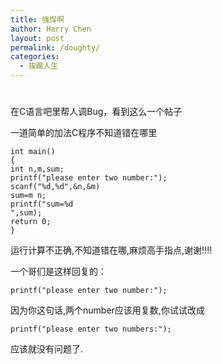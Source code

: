 ```yaml
---
title: 强悍啊
author: Harry Chen
layout: post
permalink: /doughty/
categories:
  - 挨踢人生
---
```

# 

在C语言吧里帮人调Bug，看到这么一个帖子

一道简单的加法C程序不知道错在哪里


    int main()
    {
    int n,m,sum;
    printf("please enter two number:");
    scanf("%d,%d",&n,&m)
    sum=m n;
    printf("sum=%d
    ",sum);
    return 0;
    }

运行计算不正确,不知道错在哪,麻烦高手指点,谢谢!!!!

一个哥们是这样回复的：


    printf("please enter two number:");

因为你这句话,两个number应该用复数,你试试改成


    printf("please enter two numbers:");

应该就没有问题了.